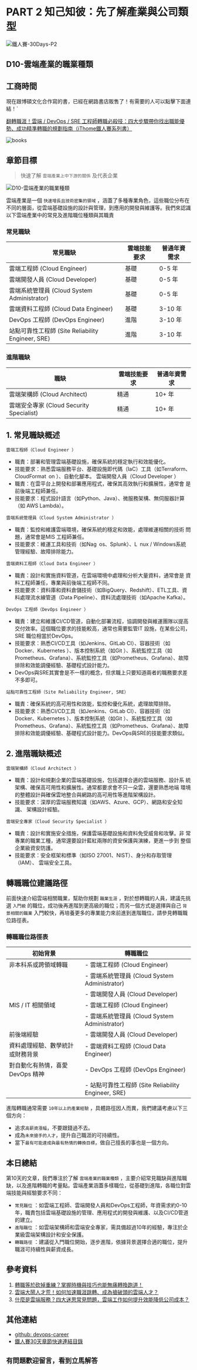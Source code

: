 # PART 2 知己知彼：先了解產業與公司類型

![鐵人賽-30Days-P2](https://github.com/qwedsazxc78/devops-career/raw/main/docs/img/30Days-P2.png)

## D10-雲端產業的職業種類

## 工商時間

現在跟博碩文化合作寫的書，已經在網路書店販售了！有需要的人可以點擊下面連結！`

[翻轉職涯！雲端 / DevOps / SRE 工程師轉職必殺技：四大步驟帶你找出職能優勢、成功精準轉職的規劃指南（iThome鐵人賽系列書）](https://heyurl.cc/lQ3e4)

![books](https://github.com/qwedsazxc78/devops-career/raw/main/docs/img/books.png)

## 章節目標

> 快速了解 `雲端產業上中下游的關係` 及代表企業

![D10-雲端產業的職業種類](https://github.com/qwedsazxc78/devops-career/raw/main/docs/img/D10.png)

雲端產業是一個 `快速增長且技術密集的領域` ，涵蓋了多種專業角色，這些職位分布在不同的層面，從雲端基礎設施的設計與管理，到應用的開發與維護等。我們來認識以下雲端產業中的常見及進階職位種類與其職責

### 常見職缺

| 常見職缺                     | 雲端技能要求 | 普通年資需求 |
|----------------------------|--------------|--------------|
| 雲端工程師 (Cloud Engineer)   | 基礎         | 0-5 年       |
| 雲端開發人員 (Cloud Developer) | 基礎         | 0-5 年       |
| 雲端系統管理員 (Cloud System Administrator) | 基礎         | 0-5 年       |
| 雲端資料工程師 (Cloud Data Engineer) | 基礎         | 3-10 年      |
| DevOps 工程師 (DevOps Engineer)  | 進階         | 3-10 年      |
| 站點可靠性工程師 (Site Reliability Engineer, SRE) | 進階         | 3-10 年      |

### 進階職缺

| 職缺                             | 雲端技能要求 | 普通年資需求 |
|----------------------------------|--------------|--------------|
| 雲端架構師 (Cloud Architect)      | 精通         | 10+ 年       |
| 雲端安全專家 (Cloud Security Specialist) | 精通         | 10+ 年       |

## 1. 常見職缺概述

 `雲端工程師（Cloud Engineer ）`

* 職責：部署和管理雲端基礎設施，確保系統的穩定執行和效能優化。
* 技能要求：熟悉雲端服務平台、基礎設施即代碼（IaC）工具（如Terraform、
CloudFormat on ）、自動化腳本。
雲端開發人員（Cloud Developer ）
* 職責：在雲平台上開發和部署應用程式，確保其高效執行和擴展性，通常會
是前後端工程師兼任。
* 技能要求：程式設計語言（如Python、Java）、微服務架構、無伺服器計算（如
AWS Lambda）。

 `雲端系統管理員（Cloud System Administrator ）`

* 職責：監控和維護雲端環境，確保系統的穩定和效能，處理維運相關的技術
問題，通常會是MIS 工程師兼任。
* 技能要求：維運工具和技術（如Nag os、Splunk）、L nux / Windows系統
管理經驗、故障排除能力。

 `雲端資料工程師（Cloud Data Engineer ）`

* 職責：設計和實施資料管道，在雲端環境中處理和分析大量資料，通常會是
資料工程師兼任，專業與前後端工程師不同。
* 技能要求：資料庫和資料倉儲技術（如BigQuery、Redshift）、ETL工具、資料處理流水線管道（Data Pipeline）、資料流處理技術（如Apache Kafka）。

 `DevOps 工程師（DevOps Engineer ）`

* 職責：建立和維護CI/CD管道，自動化部署流程，協調開發與維運團隊以提高交付效率。這個職位要求的技能較高，通常也需要監管IT 設施，在某些公司，SRE 職位相當於DevOps。
* 技能要求：熟悉CI/CD工具（如Jenkins、GitLab CI）、容器技術（如Docker、Kubernetes ）、版本控制系統（如Git ）、系統監控工具（如Prometheus、Grafana）、系統監控工具（如Prometheus、Grafana）、故障排除和效能調優經驗、基礎程式設計能力。
* DevOps與SRE其實會是不一樣的概念，但求職上只要知道兩者的職務要求差不多即可。

 `站點可靠性工程師（Site Reliability Engineer, SRE）`

* 職責：確保系統的高可用性和效能，監控和優化系統，處理故障排除。
* 技能要求：熟悉CI/CD工具（如Jenkins、GitLab CI）、容器技術（如Docker、Kubernetes ）、版本控制系統（如Git ）、系統監控工具（如Prometheus、Grafana）、系統監控工具（如Prometheus、Grafana）、故障排除和效能調優經驗、基礎程式設計能力。DevOps與SRE的技能要求類似。

## 2. 進階職缺概述

 `雲端架構師（Cloud Architect ）`

* 職責：設計和規劃企業的雲端基礎設施，包括選擇合適的雲端服務、設計系
統架構、確保高可用性和擴展性。通常都要求會不只一朵雲，還要熟悉地端
環境的整體設計與確保雲地整合與網路的高可用性等進階架構設計。
* 技能要求：深厚的雲端服務知識（如AWS、Azure、GCP）、網路和安全知識、
架構設計經驗。

 `雲端安全專家（Cloud Security Specialist ）`

* 職責：設計和實施安全措施，保護雲端基礎設施和資料免受威脅和攻擊。非
常專業的職業工種，通常還要設計藍紅兩隊的資安保護與演練，更進一步到
整個企業級資安防護。
* 技能要求：安全框架和標準（如ISO 27001、NIST）、身分和存取管理（IAM）、
雲端安全工具。

## 轉職職位建議路徑

前面快速介紹雲端相關職業，幫助你規劃 `職業生涯` ，對於想轉職的人員，建議先挑選 `入門級` 的職位，成功後再進階到更高級的職位；而另一個方式是選擇與自己 `背景相關的職業` 入門較快，再培養更多的專業能力來前進到進階職位，請參見轉職職位路徑表。

### 轉職職位路徑表

| 初始背景                     | 轉職職位 |
|------------------------------|------------------------------------------------------------------------------------------------|
| 非本科系或跨領域轉職         | - 雲端工程師 (Cloud Engineer) |
|                              | - 雲端系統管理員 (Cloud System Administrator) |
|                              | - 雲端開發人員 (Cloud Developer) |
| MIS / IT 相關領域            | - 雲端工程師 (Cloud Engineer) |
|                              | - 雲端系統管理員 (Cloud System Administrator) |
| 前後端經驗                   | - 雲端開發人員 (Cloud Developer) |
| 資料處理經驗、數學統計或財務背景 | - 雲端資料工程師 (Cloud Data Engineer) |
| 對自動化有熱情，喜愛 DevOps 精神 | - DevOps 工程師 (DevOps Engineer) |
|                              | - 站點可靠性工程師 (Site Reliability Engineer, SRE) |

進階轉職通常需要 `10年以上的產業經驗` ，具體路徑因人而異，我們建議考慮以下三個方向：

* 追求`高薪資漲幅`，不要跟錢過不去。
* 成為`未來搶手的人才`，提升自己職涯的可持續性。
* 當下`最有可能達成與最有熱情的轉換目標`，做自己擅長的事也是一個方向。

## 本日總結

第10天的文章，我們專注於了解 `雲端產業的職業種類` ，主要介紹常見職缺與進階職缺，以及進階轉職的考量點。雲端產業涵蓋多樣職位，從基礎到進階，各職位對雲端技能與經驗要求不同：

* `常見職位` ：如雲端工程師、雲端開發人員和DevOps工程師，年資需求約0-10年，職責包括雲端基礎設施的管理、應用程式的開發與維護、以及CI/CD管道的建立。
* `進階職位` ：如雲端架構師和雲端安全專家，需具備超過10年的經驗，專注於企業級雲端架構設計和安全保護。
* `轉職路徑` ：建議從入門職位開始，逐步進階，依據背景選擇合適的職位，提升職涯可持續性與薪資成長。

## 參考資料

1. [轉職等於砍掉重練？掌握時機與技巧也能無痛轉換跑道！](https://www.hnl-consultants.com/change-careers/)
2. [雲端大鬧人才荒！如何加速職涯跳轉、成為搶破頭的雲端人才？](https://aws.amazon.com/tw/events/taiwan/interviews/cloud-talent/)
3. [什麼是雲端服務？四大迷思常見問題，雲端工作如何提升效能降低公司成本？](https://blog.jandi.com/tw/saas-cloud/)

## 其他連結

* [github: devops-career](https://github.com/qwedsazxc78/devops-career/tree/main)
* [鐵人賽30天章節快速連結目錄](https://ithelp.ithome.com.tw/articles/10351094)

## `有問題歡迎留言，看到立馬解答`
